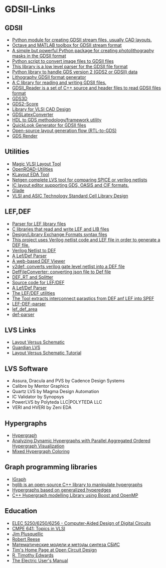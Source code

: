 # GDSII-Links

## GDSII

- [Python module for creating GDSII stream files, usually CAD layouts.](https://github.com/heitzmann/gdspy)
- [Octave and MATLAB toolbox for GDSII stream format](https://github.com/ulfgri/gdsii-toolbox)
- [A simple but powerful Python package for creating photolithography masks in the GDSII format](https://github.com/hohlraum/gdsCAD)
- [Python script to convert image files to GDSII files](https://github.com/ourfool/picture-to-gds)
- [This library is a low level parser for the GDSII file format](https://github.com/EDDRSoftware/gdsFileParser)
- [Python library to handle GDS version 2 (GDS2 or GDSII) data](https://github.com/scholi/libgds)
- [Lithography GDSII format generator](https://github.com/mgarc729/lithography-GDSII-format-generator)
- [A C library for reading and writing GDSII files.](https://github.com/fabianschuiki/libgds)
- [GDSII_Reader is a set of C++ source and header files to read GDSII files format](https://github.com/TopGun-DICD/GDSII_Reader)
- [GDS3D](https://sourceforge.net/projects/gds3d)
- [GDS2-Score](https://github.com/mit-ll/gds2-score)
- [Library for VLSI CAD Design](https://github.com/limbo018/Limbo)
- [GDSLatexConverter](https://github.com/Aypac/GDSLatexConverter)
- [HDL to GDS methodology/framework utility](https://github.com/c-z/rtl2gds)
- [QuickLook Generator for GDSII files](https://bitbucket.org/cdelker/gds-quicklook/src/master/)
- [Open-source layout generation flow (RTL-to-GDS)](https://github.com/The-OpenROAD-Project)
- [GDS Render](https://github.com/Railcrafti/gds-render)



## Utilities

- [Magic VLSI Layout Tool](https://github.com/RTimothyEdwards/magic)
- [OpenROAD-Utilities](https://github.com/The-OpenROAD-Project-Attic/OpenROAD-Utilities)
- [KLayout EDA Tool](https://github.com/KLayout)
- [Netgen complete LVS tool for comparing SPICE or verilog netlists](https://github.com/RTimothyEdwards/netgen)
- [IC layout editor supporting GDS, OASIS and CIF formats.](http://www.toped.org.uk/index.html)
- [Glade](https://peardrop.co.uk/glade/)
- [VLSI and ASIC Technology Standard Cell Library Design](http://www.vlsitechnology.org/index.html)

## LEF,DEF

- [Parser for LEF library files](https://github.com/trimcao/lef-parser)
- [C libraries that read and write LEF and LIB files](https://github.com/fabianschuiki/libasic)
- [Design/Library Exchange Formats syntax files](https://github.com/tarikgraba/vim-lefdef)
- [This project uses Verilog netlist code and LEF file in order to generate a DEF file.](https://github.com/maram-abbas/VerilogNetlist_to_DEF)
- [Verilog Netlist to DEF](https://github.com/ahmednaser97/Verilog-to-DEF-Soft-Macro-Floor-planner)
- [A Lef/Def Parser](https://github.com/jinwookjungs/lefdef_util)
- [A web-based DEF Viewer](https://github.com/claude-abounegm/DEF-Viewer)
- [v2def: converts verilog gate level netlist into a DEF file](https://github.com/moussa97/v2def)
- [DefFileConverter: converting json file to Def file](https://github.com/mobsella/DefFileConverter)
- [DEF_RT and Splitter](https://github.com/DfX-NYUAD/SM_DEF_tools)
- [Source code for LEF/DEF](https://github.com/bkoppelmann/lefdef-toolkit)
- [A Lef/Def Parser](https://github.com/jinwookjungs/lefdef_util)
- [The LEF/DEF utilities](https://github.com/onedayatatime0923/Lef-Def)
- [The Tool extracts interconnect parastics from DEF anf LEF into SPEF](https://github.com/ehossam/def2spef)
- [LEF-DEF-parser](https://github.com/RazKarapetyan/LEF-DEF-parser)
- [lef_def_area](https://github.com/grigortovmasian/lef_def_area)
- [def-parser](https://github.com/HITK-Compiler/def-parser)


## LVS Links

- [Layout Versus Schematic](https://www.wikiwand.com/en/Layout_Versus_Schematic)
- [Guardian LVS](https://www.silvaco.com/examples/guardianlvs/section1/example1/index.html)
- [Layout Versus Schematic Tutorial](https://www.boost.org/doc/libs/1_71_0/libs/polygon/doc/gtl_tutorial.htm)

## LVS Software

- Assura, Dracula and PVS by Cadence Design Systems
- Calibre by Mentor Graphics
- Quartz LVS by Magma Design Automation
- IC Validator by Synopsys
- PowerLVS by Polyteda LLC|POLYTEDA LLC
- VERI and HVERI by Zeni EDA

## Hypergraphs

- [Hypergraph](https://www.wikiwand.com/en/Hypergraph#/Isomorphism_and_equality)
- [Analyzing Dynamic Hypergraphs with Parallel Aggregated Ordered Hypergraph Visualization](https://www.aviz.fr/paohvis)
- [Mixed Hypergraph Coloring](http://www.mixedhypergraphcoloring.com)

## Graph programming libraries

- [IGraph](https://igraph.org/c/doc/igraph-Isomorphism.html)
- [hglib is an open-source C++ library to manipulate hypergraphs](https://gitlab.inria.fr/kirikomics/hglib)
- [Hypergraphs based on generalized hyperedges](https://github.com/ESANPI2015/hypergraph)
- [C++ Hypergraph modelling Library using Boost and OpenMP](https://github.com/alex-87/HyperGraphLib)

## Education

- [ELEC 5250/6250/6256 - Computer-Aided Design of Digital Circuits](https://www.eng.auburn.edu/~nelsovp/courses/elec5250_6250)
- [CMPE 641: Topics in VLSI ](https://www.csee.umbc.edu/~tinoosh/cmpe641)
- [Jim Plusquellic](http://ece-research.unm.edu/jimp/vlsi_synthesis/)
- [Robert Reese](http://my.ece.msstate.edu/faculty/reese)
- [Математические модели и методы синтеза СБИС](http://mk.cs.msu.ru/index.php/Математические_модели_и_методы_синтеза_СБИС)
- [Tim's Home Page at Open Circuit Design](http://opencircuitdesign.com/~tim/)
- [R. Timothy Edwards](https://github.com/RTimothyEdwards)
- [The Electric User's Manual](https://www.staticfreesoft.com/documentsUser.html#!)


